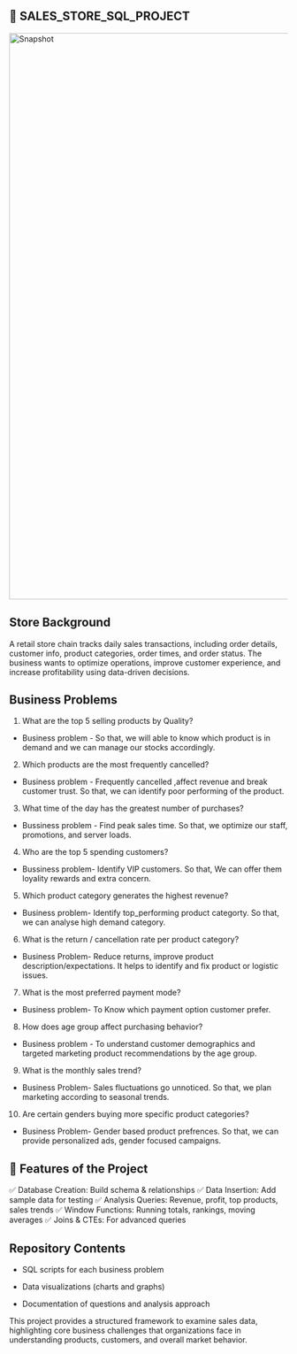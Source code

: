 ## 📌 SALES_STORE_SQL_PROJECT

<img width="1536" height="1024" alt="Snapshot" src="https://github.com/user-attachments/assets/c250cebc-9f11-420a-9a9a-394adef749b8" />


## Store Background

A retail store chain tracks daily sales transactions, including order details, customer info, product categories, order times, and order status. The business wants to optimize operations, improve customer experience, and increase profitability using data-driven decisions.

## Business Problems

1. What are the top 5 selling products by Quality?
- Business problem - So that, we will able to know which product is in demand and we can manage our stocks accordingly.

2. Which products are the most frequently cancelled?
- Business problem - Frequently cancelled ,affect revenue and break customer trust. So that, we can identify poor performing of the product.

3. What time of the day has the greatest number of purchases?
- Bussiness problem - Find peak sales time. So that, we optimize our staff, promotions, and server loads.

4. Who are the top 5 spending customers?
- Bussiness problem- Identify VIP customers. So that, We can offer them loyality rewards and extra concern.

5. Which product category generates the highest revenue?
- Business problem- Identify top_performing product categorty. So that, we can analyse high demand category.

6. What is the return / cancellation rate per product category?
- Business Problem- Reduce returns, improve product description/expectations. It helps to identify and fix product or logistic issues.

7. What is the most preferred payment mode?
- Business problem- To Know which payment option customer prefer.

8. How does age group affect purchasing behavior?
- Business problem - To understand customer demographics and targeted marketing product recommendations by the age group.

9. What is the monthly sales trend?
- Business Problem- Sales fluctuations go unnoticed. So that, we plan marketing according to seasonal trends.

10. Are certain genders buying more specific product categories?
- Business Problem- Gender based product prefrences. So that, we can provide personalized ads, gender focused campaigns.


## 🔹 Features of the Project

✅ Database Creation:  Build schema & relationships
✅ Data Insertion:  Add sample data for testing
✅ Analysis Queries:  Revenue, profit, top products, sales trends
✅ Window Functions:  Running totals, rankings, moving averages
✅ Joins & CTEs:  For advanced queries


## Repository Contents

* SQL scripts for each business problem

* Data visualizations (charts and graphs)

* Documentation of questions and analysis approach


This project provides a structured framework to examine sales data, highlighting core business challenges that organizations face in understanding products, customers, and overall market behavior.
